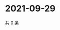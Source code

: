 # 2021-09-29

共 0 条

<!-- BEGIN -->
<!-- 最后更新时间 Wed Sep 29 2021 04:15:13 GMT+0800 (China Standard Time) -->

<!-- END -->
